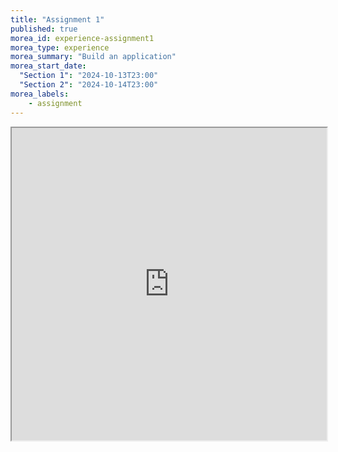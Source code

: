 ```yaml
---
title: "Assignment 1"
published: true
morea_id: experience-assignment1
morea_type: experience
morea_summary: "Build an application"
morea_start_date:
  "Section 1": "2024-10-13T23:00"
  "Section 2": "2024-10-14T23:00"
morea_labels:
    - assignment
---
```

<iframe style="width: 100%; height: 500px;" src="https://docs.google.com/document/d/1yOHXT9giyL22PdeP3fvHc2COUYBA6KSX2aOcpwFC5ec/edit?usp=sharing&ouid=111266444389082827702&rtpof=true&sd=true">

## Submission Instructions
By the due date specified, create an Assignment1 folder in your ITM352 GitHub repository and submit a link to this in the Laulima assignment. Make sure the TA and instructor are collaborators on your private repo so they can access it. 
